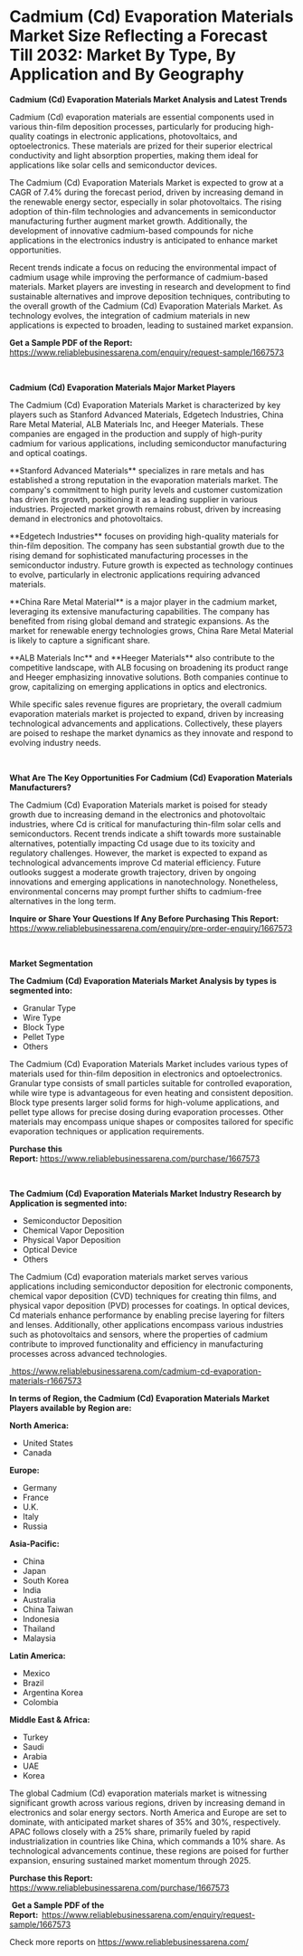 <p><h1>Cadmium (Cd) Evaporation Materials Market Size Reflecting a Forecast Till 2032: Market By Type, By Application and By Geography</h1></p><p><strong>Cadmium (Cd) Evaporation Materials Market Analysis and Latest Trends</strong></p>
<p><p>Cadmium (Cd) evaporation materials are essential components used in various thin-film deposition processes, particularly for producing high-quality coatings in electronic applications, photovoltaics, and optoelectronics. These materials are prized for their superior electrical conductivity and light absorption properties, making them ideal for applications like solar cells and semiconductor devices.</p><p>The Cadmium (Cd) Evaporation Materials Market is expected to grow at a CAGR of 7.4% during the forecast period, driven by increasing demand in the renewable energy sector, especially in solar photovoltaics. The rising adoption of thin-film technologies and advancements in semiconductor manufacturing further augment market growth. Additionally, the development of innovative cadmium-based compounds for niche applications in the electronics industry is anticipated to enhance market opportunities.</p><p>Recent trends indicate a focus on reducing the environmental impact of cadmium usage while improving the performance of cadmium-based materials. Market players are investing in research and development to find sustainable alternatives and improve deposition techniques, contributing to the overall growth of the Cadmium (Cd) Evaporation Materials Market. As technology evolves, the integration of cadmium materials in new applications is expected to broaden, leading to sustained market expansion.</p></p>
<p><strong>Get a Sample PDF of the Report:&nbsp;</strong> <a href="https://www.reliablebusinessarena.com/enquiry/request-sample/1667573?utm_campaign=3533&utm_medium=2&utm_source=Github&utm_content=ia&utm_term=02042025&utm_id=cadmium-cd-evaporation-materials">https://www.reliablebusinessarena.com/enquiry/request-sample/1667573</a></p>
<p>&nbsp;</p>
<p><strong>Cadmium (Cd) Evaporation Materials Major Market Players</strong></p>
<p><p>The Cadmium (Cd) Evaporation Materials Market is characterized by key players such as Stanford Advanced Materials, Edgetech Industries, China Rare Metal Material, ALB Materials Inc, and Heeger Materials. These companies are engaged in the production and supply of high-purity cadmium for various applications, including semiconductor manufacturing and optical coatings.</p><p>**Stanford Advanced Materials** specializes in rare metals and has established a strong reputation in the evaporation materials market. The company's commitment to high purity levels and customer customization has driven its growth, positioning it as a leading supplier in various industries. Projected market growth remains robust, driven by increasing demand in electronics and photovoltaics.</p><p>**Edgetech Industries** focuses on providing high-quality materials for thin-film deposition. The company has seen substantial growth due to the rising demand for sophisticated manufacturing processes in the semiconductor industry. Future growth is expected as technology continues to evolve, particularly in electronic applications requiring advanced materials.</p><p>**China Rare Metal Material** is a major player in the cadmium market, leveraging its extensive manufacturing capabilities. The company has benefited from rising global demand and strategic expansions. As the market for renewable energy technologies grows, China Rare Metal Material is likely to capture a significant share.</p><p>**ALB Materials Inc** and **Heeger Materials** also contribute to the competitive landscape, with ALB focusing on broadening its product range and Heeger emphasizing innovative solutions. Both companies continue to grow, capitalizing on emerging applications in optics and electronics.</p><p>While specific sales revenue figures are proprietary, the overall cadmium evaporation materials market is projected to expand, driven by increasing technological advancements and applications. Collectively, these players are poised to reshape the market dynamics as they innovate and respond to evolving industry needs.</p></p>
<p>&nbsp;</p>
<p><strong>What Are The Key Opportunities For Cadmium (Cd) Evaporation Materials Manufacturers?</strong></p>
<p><p>The Cadmium (Cd) Evaporation Materials market is poised for steady growth due to increasing demand in the electronics and photovoltaic industries, where Cd is critical for manufacturing thin-film solar cells and semiconductors. Recent trends indicate a shift towards more sustainable alternatives, potentially impacting Cd usage due to its toxicity and regulatory challenges. However, the market is expected to expand as technological advancements improve Cd material efficiency. Future outlooks suggest a moderate growth trajectory, driven by ongoing innovations and emerging applications in nanotechnology. Nonetheless, environmental concerns may prompt further shifts to cadmium-free alternatives in the long term.</p></p>
<p><strong>Inquire or Share Your Questions If Any Before Purchasing This Report:</strong> <a href="https://www.reliablebusinessarena.com/enquiry/pre-order-enquiry/1667573?utm_campaign=3533&utm_medium=2&utm_source=Github&utm_content=ia&utm_term=02042025&utm_id=cadmium-cd-evaporation-materials">https://www.reliablebusinessarena.com/enquiry/pre-order-enquiry/1667573</a></p>
<p>&nbsp;</p>
<p><strong>Market Segmentation</strong></p>
<p><strong>The Cadmium (Cd) Evaporation Materials Market Analysis by types is segmented into:</strong></p>
<p><ul><li>Granular Type</li><li>Wire Type</li><li>Block Type</li><li>Pellet Type</li><li>Others</li></ul></p>
<p><p>The Cadmium (Cd) Evaporation Materials Market includes various types of materials used for thin-film deposition in electronics and optoelectronics. Granular type consists of small particles suitable for controlled evaporation, while wire type is advantageous for even heating and consistent deposition. Block type presents larger solid forms for high-volume applications, and pellet type allows for precise dosing during evaporation processes. Other materials may encompass unique shapes or composites tailored for specific evaporation techniques or application requirements.</p></p>
<p><strong>Purchase this Report:&nbsp;</strong><a href="https://www.reliablebusinessarena.com/purchase/1667573?utm_campaign=3533&utm_medium=2&utm_source=Github&utm_content=ia&utm_term=02042025&utm_id=cadmium-cd-evaporation-materials">https://www.reliablebusinessarena.com/purchase/1667573</a></p>
<p>&nbsp;</p>
<p><strong>The Cadmium (Cd) Evaporation Materials Market Industry Research by Application is segmented into:</strong></p>
<p><ul><li>Semiconductor Deposition</li><li>Chemical Vapor Deposition</li><li>Physical Vapor Deposition</li><li>Optical Device</li><li>Others</li></ul></p>
<p><p>The Cadmium (Cd) evaporation materials market serves various applications including semiconductor deposition for electronic components, chemical vapor deposition (CVD) techniques for creating thin films, and physical vapor deposition (PVD) processes for coatings. In optical devices, Cd materials enhance performance by enabling precise layering for filters and lenses. Additionally, other applications encompass various industries such as photovoltaics and sensors, where the properties of cadmium contribute to improved functionality and efficiency in manufacturing processes across advanced technologies.</p></p>
<p><a href="https://www.reliablebusinessarena.com/cadmium-cd-evaporation-materials-r1667573?utm_campaign=3533&utm_medium=2&utm_source=Github&utm_content=ia&utm_term=02042025&utm_id=cadmium-cd-evaporation-materials">&nbsp;https://www.reliablebusinessarena.com/cadmium-cd-evaporation-materials-r1667573</a></p>
<p><strong>In terms of Region, the Cadmium (Cd) Evaporation Materials Market Players available by Region are:</strong></p>
<p>
    <p> <strong> North America: </strong>
        <ul>
            <li>United States</li>
            <li>Canada</li>
        </ul>
        </p> 
    <p> <strong> Europe: </strong>
        <ul>
            <li>Germany</li>
            <li>France</li>
            <li>U.K.</li>
            <li>Italy</li>
            <li>Russia</li>
        </ul>
        </p> 
    <p> <strong> Asia-Pacific: </strong>
        <ul>
            <li>China</li>
            <li>Japan</li>
            <li>South Korea</li>
            <li>India</li>
            <li>Australia</li>
            <li>China Taiwan</li>
            <li>Indonesia</li>
            <li>Thailand</li>
            <li>Malaysia</li>
        </ul>
        </p> 
    <p> <strong> Latin America: </strong>
        <ul>
            <li>Mexico</li>
            <li>Brazil</li>
            <li>Argentina Korea</li>
            <li>Colombia</li>
        </ul>
        </p> 
    <p> <strong> Middle East & Africa: </strong>
        <ul>
            <li>Turkey</li>
            <li>Saudi</li>
            <li>Arabia</li>
            <li>UAE</li>
            <li>Korea</li>
        </ul>
    </p>
    </p>
<p><p>The global Cadmium (Cd) evaporation materials market is witnessing significant growth across various regions, driven by increasing demand in electronics and solar energy sectors. North America and Europe are set to dominate, with anticipated market shares of 35% and 30%, respectively. APAC follows closely with a 25% share, primarily fueled by rapid industrialization in countries like China, which commands a 10% share. As technological advancements continue, these regions are poised for further expansion, ensuring sustained market momentum through 2025.</p></p>
<p><strong>Purchase this Report: </strong><a href="https://www.reliablebusinessarena.com/purchase/1667573?utm_campaign=3533&utm_medium=2&utm_source=Github&utm_content=ia&utm_term=02042025&utm_id=cadmium-cd-evaporation-materials">https://www.reliablebusinessarena.com/purchase/1667573</a></p>
<p>&nbsp;<strong>Get a Sample PDF of the Report:&nbsp;&nbsp;</strong><a href="https://www.reliablebusinessarena.com/enquiry/request-sample/1667573?utm_campaign=3533&utm_medium=2&utm_source=Github&utm_content=ia&utm_term=02042025&utm_id=cadmium-cd-evaporation-materials">https://www.reliablebusinessarena.com/enquiry/request-sample/1667573</a></p>
<p><strong></strong></p>
<p>Check more reports on <a href="https://www.reliablebusinessarena.com/?utm_campaign=3533&utm_medium=2&utm_source=Github&utm_content=ia&utm_term=02042025&utm_id=cadmium-cd-evaporation-materials">https://www.reliablebusinessarena.com/</a></p>